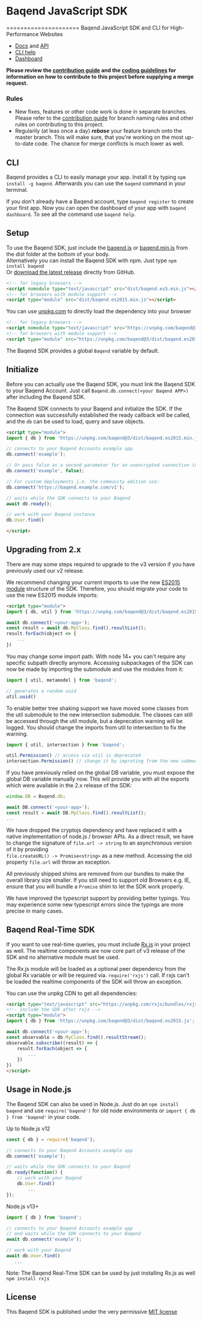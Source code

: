 # Baqend JavaScript SDK
=====================
Baqend JavaScript SDK and CLI for High-Performance Websites

* [Docs](https://www.baqend.com/guide/) and [API](https://www.baqend.com/js-sdk/latest/index.html)
* [CLI help](https://www.baqend.com/guide/topics/cli/)
* [Dashboard](https://dashboard.baqend.com/register/)

__Please review the [contribution guide](CONTRIBUTING.md) and the [coding guidelines](https://www.notion.so/Coding-Guidelines-161d619cb9d54299bb7717b848140a53) for information on how to contribute to this project before supplying a merge request.__

### Rules

* New fixes, features or other code work is done in separate branches. Please refer to the [contribution guide](CONTRIBUTING.md) for branch naming rules and
  other rules on contributing to this project.
* Regularily (at leas once a day) ***rebase*** your feature branch onto the master branch. This will make sure, that you're working on the most up-to-date code.
  The chance for merge conflicts is much lower as well.
  
CLI
-----
Baqend provides a CLI to easily manage your app. Install it by typing `npm install -g baqend`.
Afterwards you can use the `baqend` command in your terminal.

If you don't already have a Baqend account, type `baqend register` to create your first app.
Now you can open the dashboard of your app with `baqend dashboard`. To see all the command use `baqend help`.

Setup
-----

To use the Baqend SDK, just include the [baqend.js](//www.baqend.com/js-sdk/latest/baqend.es5.js) or 
[baqend.min.js](//www.baqend.com/js-sdk/latest/baqend.es5.js) from the dist folder
at the bottom of your body.<br>
Alternatively you can install the Baqend SDK with npm. Just type `npm install baqend`<br> 
Or [download the latest release](https://github.com/Baqend/js-sdk/releases/latest) directly from GitHub.

```html
<!-- for legacy browsers -->
<script nomodule type="text/javascript" src="dist/baqend.es5.min.js"></script>
<!-- for browsers with module support -->
<script type="module" src="dist/baqend.es2015.min.js"></script>
```

You can use [unpkg.com](https://unpkg.com/) to directly load the dependency into your browser
```html
<!-- for legacy browsers -->
<script nomodule type="text/javascript" src="https://unpkg.com/baqend@3/dist/baqend.es5.min.js"></script>
<!-- for browsers with module support -->
<script type="module" src="https://unpkg.com/baqend@3/dist/baqend.es2015.min.js"></script>
```

The Baqend SDK provides a global `Baqend` variable by default.

Initialize
----------

Before you can actually use the Baqend SDK, you must link the Baqend SDK to your Baqend Account.
Just call `Baqend.db.connect(<your Baqend APP>)` after including the Baqend SDK.

The Baqend SDK connects to your Baqend and initialize the SDK. If the connection was successfully established
the ready callback will be called, and the `db` can be used to load, query and save objects.

```html
<script type="module">
import { db } from 'https://unpkg.com/baqend@3/dist/baqend.es2015.min.js';

// connects to your Baqend Accounts example app
db.connect('example');

// Or pass false as a second parameter for an unencrypted connection (not recommended)
db.connect('example', false);

// For custom deployments i.e. the community edition use:
db.connect('https://baqend.example.com/v1');

// waits while the SDK connects to your Baqend
await db.ready();

// work with your Baqend instance
db.User.find()

</script>
```

Upgrading from 2.x
-----

There are may some steps required to upgrade to the v3 version if you have previously used our v2 release.
 
We recommend changing your current imports to use the new 
[ES2015 module](https://developer.mozilla.org/en-US/docs/Web/JavaScript/Reference/Statements/import) structure 
of the SDK.
Therefore, you should migrate your code to use the new ES2015 module imports: 
```html
<script type="module">
import { db, util } from 'https://unpkg.com/baqend@3/dist/baqend.es2015.min.js';

await db.connect('<your-app>');
const result = await db.MyClass.find().resultList();
result.forEach(object => {
    ...
})
```

You may change some import path. With node 14+ you can't require any specific subpath directly anymore.
Accessing subpackages of the SDK can now be made by importing the submodule and use the modules from it:
```js
import { util, metamodel } from 'baqend';

// generates a random uuid
util.uuid()
```

To enable better tree shaking support we have moved some classes from the util submodule to the new intersection 
submodule. The classes can still be accessed through the util module, but a deprecation warning will be logged. 
You should change the imports from util to intersection to fix the warning.

```js
import { util, intersection } from 'baqend';

util.Permission() // access via util is deprecated
intersection.Permission() // change it by improting from the new submodule
```
 
If you have previously relied on the global DB variable, you must expose the global DB variable manually now.
This will provide you with all the exports which were available in the 2.x release of the SDK:
```js
window.DB = Baqend.db;

await DB.connect('<your-app>');
const result = await DB.MyClass.find().resultList();
...
```

We have dropped the cryptojs dependency and have replaced it with a native implementation of node.js / browser APIs.
As a direct result, we have to change the signature of `file.url -> string` to an asynchronous version of it by providing     
`file.createURL() -> Promise<string>` as a new method. Accessing the old property `file.url` will throw an exception.

All previously shipped shims are removed from our bundles to make the overall library size smaller. 
If you still need to support old Browsers e.g. IE, ensure that you will bundle a `Promise` shim to let the SDK work 
properly.   

We have improved the typescript support by providing better typings. You may experience some new typescript 
errors since the typings are more precise in many cases.

Baqend Real-Time SDK
--------------------
If you want to use real-time queries, you must include [Rx.js](https://github.com/ReactiveX/rxjs) in your project 
as well. The realtime components are now core part of v3 release of the SDK and no alternative module must be 
used. 

The Rx.js module will be loaded as a optional peer dependency from the global Rx variable 
or will be required via. `require('rxjs')` call.
If rxjs can't be loaded the realtime components of the SDK will throw an exception.

You can use the unpkg CDN to get all dependencies:
```html
<script type="text/javascript" src="https://unpkg.com/rxjs/bundles/rxjs.umd.min.js"></script>
<!-- include the SDK after rxjs -->
<script type="module">
import { db } from 'https://unpkg.com/baqend@3/dist/baqend.es2015.js';

await db.connect('<your-app>');
const observable = db.MyClass.find().resultStream();
observable.subscribe((result) => {
    result.forEach(object => {
        ...
    })
})
</script>
```


Usage in Node.js
----------------

The Baqend SDK can also be used in Node.js. Just do an `npm install baqend` and use 
`require('baqend')` for old node environments or `import { db } from 'baqend'` in your code.

Up to Node.js v12

```javascript
const { db } = require('baqend');

// connects to your Baqend Accounts example app
db.connect('example');

// waits while the SDK connects to your Baqend
db.ready(function() {
    // work with your Baqend
    db.User.find()
        ...
});
```

Node.js v13+

```javascript
import { db } from 'baqend';

// connects to your Baqend Accounts example app 
// and waits while the SDK connects to your Baqend
await db.connect('example');

// work with your Baqend
await db.User.find()
   ...
```

Note: The Baqend Real-Time SDK can be used by just installing Rx.js as well `npm install rxjs`

License
-------

This Baqend SDK is published under the very permissive [MIT license](LICENSE.md)
